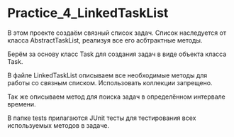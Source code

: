 # Practice_4_LinkedTaskList

В этом проекте создаём связный список задач. Список наследуется от класса AbstractTaskList, реализуя все его асбтрактные методы.

Берём за основу класс Task для создания задач в виде объекта класса Task.

В файле LinkedTaskList описываем все необходимые методы для работы со связным списком. Использовать коллекции запрещено.

Так же описываем метод для поиска задач в определённом интервале времени.

В папке tests прилагаются JUnit тесты для тестирования всех используемых методов в задаче.
